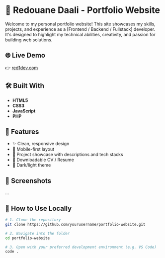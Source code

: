 # 💼 Redouane Daali - Portfolio Website

Welcome to my personal portfolio website! This site showcases my skills, projects, and experience as a [Frontend / Backend / Fullstack] developer. It's designed to highlight my technical abilities, creativity, and passion for building web solutions.

## 🌐 Live Demo

👉 [red1dev.com](https://red1dev.com)

## 🛠️ Built With

- **HTML5**
- **CSS3**
- **JavaScript**
- **PHP**

## 📂 Features

- ✨ Clean, responsive design
- 📱 Mobile-first layout
- 🧠 Project showcase with descriptions and tech stacks
- 📄 Downloadable CV / Resume
- 🌙 Dark/light theme

## 📸 Screenshots

...

## 🧩 How to Use Locally

```bash
# 1. Clone the repository
git clone https://github.com/yourusername/portfolio-website.git

# 2. Navigate into the folder
cd portfolio-website

# 3. Open with your preferred development environment (e.g. VS Code)
code .
